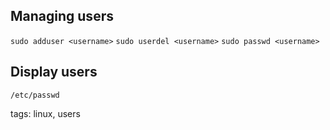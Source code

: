 Managing users
--------------
`sudo adduser <username>`
`sudo userdel <username>`
`sudo passwd <username>`

Display users
-------------
`/etc/passwd`

tags: linux, users
